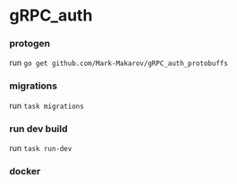 # gRPC_auth

### protogen
run `go get github.com/Mark-Makarov/gRPC_auth_protobuffs`

### migrations
run `task migrations`

### run dev build
run `task run-dev`

### docker